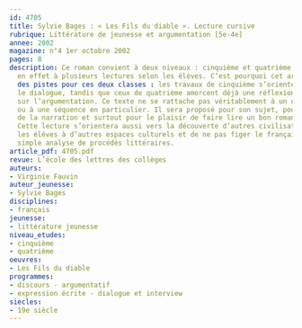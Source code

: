 ```yaml
---
id: 4705
title: Sylvie Bages : « Les Fils du diable ». Lecture cursive
rubrique: Littérature de jeunesse et argumentation [5e-4e]
annee: 2002
magazine: n°4 1er octobre 2002
pages: 8
description: Ce roman convient à deux niveaux : cinquième et quatrième. Il se prête
  en effet à plusieurs lectures selon les élèves. C’est pourquoi cet article propose
  des pistes pour ces deux classes : les travaux de cinquième s’orientent plus vers
  le dialogue, tandis que ceux de quatrième amorcent déjà une réflexion débouchant
  sur l’argumentation. Ce texte ne se rattache pas véritablement à un objet d’étude
  ou à une séquence en particulier. Il sera proposé pour son sujet, pour la qualité
  de la narration et surtout pour le plaisir de faire lire un bon roman pour la jeunesse.
  Cette lecture s’orientera aussi vers la découverte d’autres civilisations afin d’ouvrir
  les élèves à d’autres espaces culturels et de ne pas figer le français dans une
  simple analyse de procédés littéraires.
article_pdf: 4705.pdf
revue: L’école des lettres des collèges
auteurs:
- Virginie Fauvin
auteur_jeunesse:
- Sylvie Bages
disciplines:
- français
jeunesse:
- littérature jeunesse
niveau_etudes:
- cinquième
- quatrième
oeuvres:
- Les Fils du diable
programmes:
- discours - argumentatif
- expression écrite - dialogue et interview
siecles:
- 19e siècle
---
```

